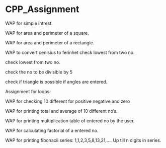 # CPP_Assignment

WAP for simple intrest.  

WAP for area and perimeter of a square.  

WAP for area and perimeter of a rectangle.  

WAP to convert cenlsius to ferinhet  check lowest from two no.  

check lowest from two no.

check the no to be divisible by 5  

check if triangle is possible if angles are entered.

Assignment for loops:

WAP for checking 10 different for positive negative and zero

WAP for printing total and average of 10 different no’s.

WAP for printing multiplication table of entered no by the user.

WAP for calculating factorial of a entered no.

WAP for printing fibonacii series:   1,1,2,3,5,8,13,21,….   Up till n digits in series.
